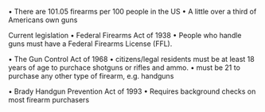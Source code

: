 • There are 101.05 firearms per 100 people in the US
• A little over a third of Americans own guns


Current legislation
• Federal Firearms Act of 1938
  • People who handle guns must have a Federal Firearms License (FFL).

• The Gun Control Act of 1968
  • citizens/legal residents must be at least 18 years of age to purchace shotguns or rifles and ammo.
  • must be 21 to purchase any other type of firearm, e.g. handguns

• Brady Handgun Prevention Act of 1993
  • Requires background checks on most firearm purchasers
  

